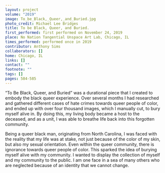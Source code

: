 ```yaml
---
layout: project
volume: "2019"
image: To_be_Black,_Queer,_and_Buried.jpg
photo_credit: Michael Lee Bridges
title: To be Black, Queer, and Buried.
first_performed: first performed on November 24, 2019
place: No Nation Tangential Unspace Art Lab, Chicago, IL
times_performed: performed once in 2019
contributor: Anthony Sims
collaborators: []
home: Chicago, IL
links: []
contact: ""
footnote: ""
tags: []
pages: 584-585
---
```


“To Be Black, Queer, and Buried” was a durational piece that I created to embody the black queer experience. Over several months I had researched and gathered different cases of hate crimes towards queer people of color, and ended up with over four thousand images, which I manually cut, to bury myself alive in. By doing this, my living body became a host to the deceased, and as a unit, I was able to breathe life back into this forgotten community.

Being a queer black man, originating from North Carolina, I was faced with the reality that my life was at stake, not just because of the color of my skin, but also my sexual orientation. Even within the queer community, there is ignorance towards queer people of color. This sparked the idea of burying myself alive with my community. I wanted to display the collection of myself and my community to the public. I am one face in a sea of many others who are neglected because of an identity that we cannot change.
